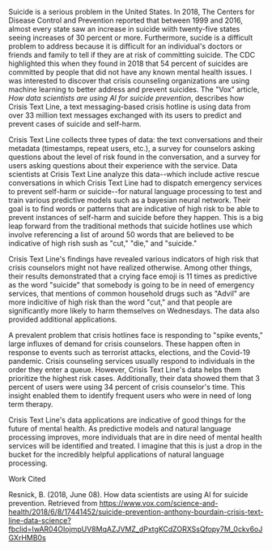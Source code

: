 Suicide is a serious problem in the United States. In 2018, The Centers for Disease Control and Prevention reported that between 1999 and 2016, almost every state saw an increase in suicide wiith twenty-five states seeing increases of 30 percent or more. Furthermore, sucide is a difficult problem to address because it is difficult for an individual&#39;s doctors or friends and family to tell if they are at risk of committing suicide. The CDC highlighted this when they found in 2018 that 54 percent of suicides are committed by people that did not have any known mental health issues. I was interested to discover that crisis counseling organizations are using machine learning to better address and prevent suicides. The &quot;Vox&quot; article, _How data scientists are using AI for suicide prevention_, describes how Crisis Text Line, a text messaging-based crisis hotline is using data from over 33 million text messages exchanged with its users to predict and prevent cases of suicide and self-harm.

Crisis Text Line collects three types of data: the text conversations and their metadata (timestamps, repeat users, etc.), a survey for counselors asking questions about the level of risk found in the conversation, and a survey for users asking questions about their experience with the service. Data scientists at Crisis Text Line analyze this data--which include active rescue conversations in which Crisis Text Line had to dispatch emergency services to prevent self-harm or suicide--for natural language processing to test and train various predictive models such as a bayesian neural network. Their goal is to find words or patterns that are indicative of high risk to be able to prevent instances of self-harm and suicide before they happen. This is a big leap forward from the traditional methods that suicide hotlines use which involve referencing a list of around 50 words that are believed to be indicative of high rish sush as &quot;cut,&quot; &quot;die,&quot; and &quot;suicide.&quot;

Crisis Text Line&#39;s findings have revealed various indicators of high risk that crisis counselors might not have realized otherwise. Among other things, their results demonstrated that a crying face emoji is 11 times as predictive as the word &quot;suicide&quot; that somebody is going to be in need of emergency services, that mentions of common household drugs such as &quot;Advil&quot; are more indicitive of high risk than the word &quot;cut,&quot; and that people are significantly more likely to harm themselves on Wednesdays. The data also provided additional applications.

A prevalent problem that crisis hotlines face is responding to &quot;spike events,&quot; large influxes of demand for crisis counselors. These happen often in response to events such as terrorist attacks, elections, and the Covid-19 pandemic. Crisis counseling services usually respond to individuals in the order they enter a queue. However, Crisis Text Line&#39;s data helps them prioritize the highest risk cases. Additionally, their data showed them that 3 percent of users were using 34 percent of crisis counselor&#39;s time. This insight enabled them to identify frequent users who were in need of long term therapy.

Crisis Text Line&#39;s data applications are indicative of good things for the future of mental health. As predictive models and natural language processing improves, more individuals that are in dire need of mental health services will be identified and treated. I imagine that this is just a drop in the bucket for the incredibly helpful applications of natural language processing.

Work Cited

Resnick, B. (2018, June 08). How data scientists are using AI for suicide prevention. Retrieved from https://www.vox.com/science-and-health/2018/6/8/17441452/suicide-prevention-anthony-bourdain-crisis-text-line-data-science?fbclid=IwAR04OIojmpUV8MqAZJVMZ_dPxtgKCdZORXSsQfopy7M_0ckv6oJGXrHMB0s
